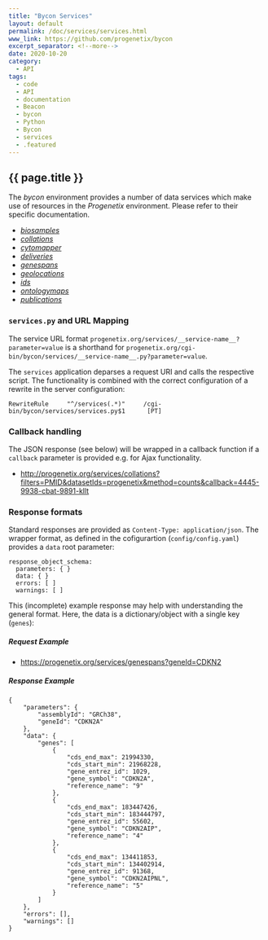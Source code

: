 ```yaml
---
title: "Bycon Services"
layout: default
permalink: /doc/services/services.html
www_link: https://github.com/progenetix/bycon
excerpt_separator: <!--more-->
date: 2020-10-20
category:
  - API
tags:
  - code
  - API
  - documentation
  - Beacon
  - bycon
  - Python
  - Bycon
  - services
  - .featured
---
```


## {{ page.title }}

The _bycon_ environment provides a number of data services which make use of
resources in the _Progenetix_ environment. Please refer to their specific
documentation.

* [_biosamples_](/doc/services/biosamples.html)
* [_collations_](/doc/services/collations.html)
* [_cytomapper_](/doc/services/cytomapper.html)
* [_deliveries_](/doc/services/deliveries.html)
* [_genespans_](/doc/services/genespans.html)
* [_geolocations_](/doc/services/geolocations.html)
* [_ids_](/doc/services/ids.html)
* [_ontologymaps_](/doc/services/ontologymaps.html)
* [_publications_](/doc/services/publications.html)

### `services.py` and URL Mapping

The service URL format `progenetix.org/services/__service-name__?parameter=value`
is a shorthand for `progenetix.org/cgi-bin/bycon/services/__service-name__.py?parameter=value`.

<!--more-->

The `services` application deparses a request URI and calls the respective
script. The functionality is combined with the correct configuration of a
rewrite in the server configuration:

```
RewriteRule     "^/services(.*)"     /cgi-bin/bycon/services/services.py$1      [PT]
```

### Callback handling

The JSON response (see below) will be wrapped in a callback function if a `callback`
parameter is provided e.g. for Ajax functionality.

* <http://progenetix.org/services/collations?filters=PMID&datasetIds=progenetix&method=counts&callback=4445-9938-cbat-9891-kllt>

### Response formats

Standard responses are provided as `Content-Type: application/json`. The wrapper
format, as defined in the cofigurartion (`config/config.yaml`) provides a `data`
root parameter:

```
response_object_schema:
  parameters: { }
  data: { }
  errors: [ ]
  warnings: [ ]
```

This (incomplete) example response may help with understanding the general
format. Here, the data is a dictionary/object with a single key (`genes`):

##### Request  Example

* <https://progenetix.org/services/genespans?geneId=CDKN2>

##### Response Example

```
{
    "parameters": {
        "assemblyId": "GRCh38",
        "geneId": "CDKN2A"
    },
    "data": {
        "genes": [
            {
                "cds_end_max": 21994330,
                "cds_start_min": 21968228,
                "gene_entrez_id": 1029,
                "gene_symbol": "CDKN2A",
                "reference_name": "9"
            },
            {
                "cds_end_max": 183447426,
                "cds_start_min": 183444797,
                "gene_entrez_id": 55602,
                "gene_symbol": "CDKN2AIP",
                "reference_name": "4"
            },
            {
                "cds_end_max": 134411853,
                "cds_start_min": 134402914,
                "gene_entrez_id": 91368,
                "gene_symbol": "CDKN2AIPNL",
                "reference_name": "5"
            }
        ]
    },
    "errors": [],
    "warnings": []
}
```
<!--/podmd-->
